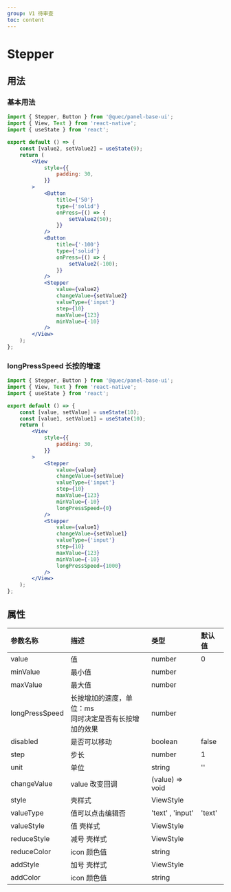 ```yaml
---
group: V1 待审查
toc: content
---
```


# Stepper

## 用法

### 基本用法

```jsx
import { Stepper, Button } from '@quec/panel-base-ui';
import { View, Text } from 'react-native';
import { useState } from 'react';

export default () => {
    const [value2, setValue2] = useState(9);
    return (
        <View
            style={{
                padding: 30,
            }}
        >
            <Button
                title={'50'}
                type={'solid'}
                onPress={() => {
                    setValue2(50);
                }}
            />
            <Button
                title={'-100'}
                type={'solid'}
                onPress={() => {
                    setValue2(-100);
                }}
            />
            <Stepper
                value={value2}
                changeValue={setValue2}
                valueType={'input'}
                step={10}
                maxValue={123}
                minValue={-10}
            />
        </View>
    );
};
```

### longPressSpeed 长按的增速

```jsx
import { Stepper, Button } from '@quec/panel-base-ui';
import { View, Text } from 'react-native';
import { useState } from 'react';

export default () => {
    const [value, setValue] = useState(10);
    const [value1, setValue1] = useState(10);
    return (
        <View
            style={{
                padding: 30,
            }}
        >
            <Stepper
                value={value}
                changeValue={setValue}
                valueType={'input'}
                step={10}
                maxValue={123}
                minValue={-10}
                longPressSpeed={0}
            />
            <Stepper
                value={value1}
                changeValue={setValue1}
                valueType={'input'}
                step={10}
                maxValue={123}
                minValue={-10}
                longPressSpeed={1000}
            />
        </View>
    );
};
```

## 属性

| 参数名称       | 描述                                                     | 类型             | 默认值 |
| :------------- | :------------------------------------------------------- | :--------------- | :----- |
| value          | 值                                                       | number           | 0      |
| minValue       | 最小值                                                   | number           |        |
| maxValue       | 最大值                                                   | number           |        |
| longPressSpeed | 长按增加的速度，单位：ms<br>同时决定是否有长按增加的效果 | number           |        |
| disabled       | 是否可以移动                                             | boolean          | false  |
| step           | 步长                                                     | number           | 1      |
| unit           | 单位                                                     | string           | ''     |
| changeValue    | value 改变回调                                           | (value) => void  |        |
| style          | 壳样式                                                   | ViewStyle        |        |
| valueType      | 值可以点击编辑否                                         | 'text' , 'input' | 'text' |
| valueStyle     | 值 壳样式                                                | ViewStyle        |        |
| reduceStyle    | 减号 壳样式                                              | ViewStyle        |        |
| reduceColor    | icon 颜色值                                              | string           |        |
| addStyle       | 加号 壳样式                                              | ViewStyle        |        |
| addColor       | icon 颜色值                                              | string           |        |
